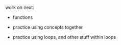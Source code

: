 


work on next:


- functions
- practice using concepts together



- practice using loops, and other stuff within loops